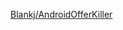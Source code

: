 

[Blankj/AndroidOfferKiller](https://github.com/Blankj/AndroidOfferKiller)


























